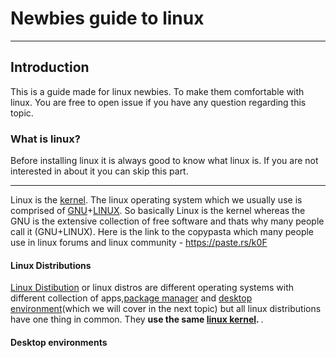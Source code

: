 # Newbies guide to linux
---
## Introduction
This is a guide made for linux newbies. To make them comfortable with linux. You are free to open issue if you have any question regarding this topic.

### What is linux? 
Before installing linux it is always good to know what linux is. If you are not interested in about it you can skip this part. 

---

Linux is the [kernel](https://en.wikipedia.org/wiki/Kernel_(operating_system)). The linux operating system which we usually use is comprised of [GNU](https://en.wikipedia.org/wiki/GNU)+[LINUX](https://en.wikipedia.org/wiki/Kernel_(operating_system)).
So basically Linux is the kernel whereas the GNU is the extensive collection of free software and thats why many people call it (GNU+LINUX). Here is the link to the copypasta which many people use in linux forums and linux community - https://paste.rs/k0F


#### Linux Distributions 
[Linux Distibution](https://en.wikipedia.org/wiki/Linux_distribution) or linux distros are different operating systems with different collection of
apps,[package manager](https://en.wikipedia.org/wiki/Package_manager) and [desktop environment](https://en.wikipedia.org/wiki/Desktop_environment)(which we
will cover in the next topic) but all linux distributions have one thing in common. They <strong>use the same [linux kernel](https://en.wikipedia.org/wiki/Kernel_(operating_system)). </strong>.

#### Desktop environments
